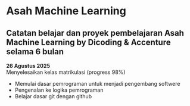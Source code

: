 # Asah Machine Learning
## Catatan belajar dan proyek pembelajaran Asah Machine Learning by Dicoding &amp; Accenture selama 6 bulan

**26 Agustus 2025** <br>
Menyelesaikan kelas matrikulasi (progress 98%)
  - Memulai dasar pemrograman untuk menjadi pengembang softwere
  - Pengenalan ke logika pemrograman
  - Belajar dasar git dengan github
